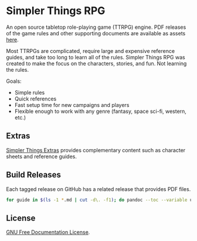 # Simpler Things RPG

An open source tabletop role-playing game (TTRPG) engine. PDF releases of the game rules and other supporting documents are available as assets [here](https://github.com/ekultails/simpler_things_rpg/releases).

Most TTRPGs are complicated, require large and expensive reference guides, and take too long to learn all of the rules. Simpler Things RPG was created to make the focus on the characters, stories, and fun. Not learning the rules.

Goals:

- Simple rules
- Quick references
- Fast setup time for new campaigns and players
- Flexible enough to work with any genre (fantasy, space sci-fi, western, etc.)

## Extras

[Simpler Things Extras](https://github.com/ekultails/simpler_things_extras) provides complementary content such as character sheets and reference guides.

## Build Releases

Each tagged release on GitHub has a related release that provides PDF files.

```sh
for guide in $(ls -1 *.md | cut -d\. -f1); do pandoc --toc --variable urlcolor=cyan -f markdown -t latex -o ${guide}.pdf ${guide}.md; done
```

## License

[GNU Free Documentation License](https://www.gnu.org/licenses/fdl-1.3.en.html).
